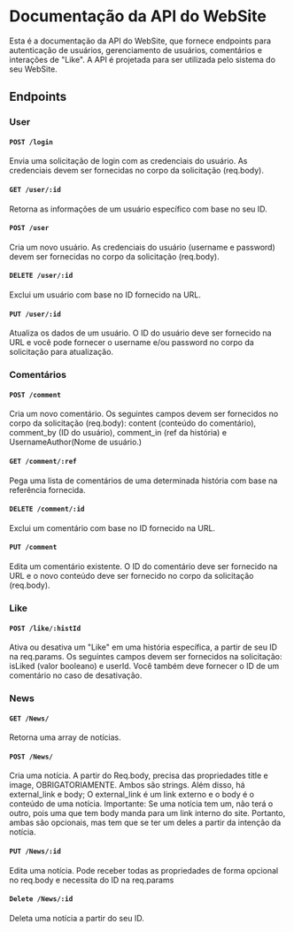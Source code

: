 # Documentação da API do WebSite

Esta é a documentação da API do WebSite, que fornece endpoints para autenticação de usuários, gerenciamento de usuários, comentários e interações de "Like". A API é projetada para ser utilizada pelo sistema do seu WebSite.

## Endpoints

### User

#### `POST /login`

Envia uma solicitação de login com as credenciais do usuário. As credenciais devem ser fornecidas no corpo da solicitação (req.body).

#### `GET /user/:id`

Retorna as informações de um usuário específico com base no seu ID.

#### `POST /user`

Cria um novo usuário. As credenciais do usuário (username e password) devem ser fornecidas no corpo da solicitação (req.body).

#### `DELETE /user/:id`

Exclui um usuário com base no ID fornecido na URL.

#### `PUT /user/:id`

Atualiza os dados de um usuário. O ID do usuário deve ser fornecido na URL e você pode fornecer o username e/ou password no corpo da solicitação para atualização.

### Comentários

#### `POST /comment`

Cria um novo comentário. Os seguintes campos devem ser fornecidos no corpo da solicitação (req.body): content (conteúdo do comentário), comment_by (ID do usuário), comment_in (ref da história) e UsernameAuthor(Nome de usuário.)

#### `GET /comment/:ref`

Pega uma lista de comentários de uma determinada história com base na referência fornecida.

#### `DELETE /comment/:id`

Exclui um comentário com base no ID fornecido na URL.

#### `PUT /comment`

Edita um comentário existente. O ID do comentário deve ser fornecido na URL e o novo conteúdo deve ser fornecido no corpo da solicitação (req.body).

### Like

#### `POST /like/:histId`
Ativa ou desativa um "Like" em uma história específica, a partir de seu ID na req.params. Os seguintes campos devem ser fornecidos na solicitação: isLiked (valor booleano) e userId. Você também deve fornecer o ID de um comentário no caso de desativação.

### News


#### `GET /News/`
Retorna uma array de notícias. 
#### `POST /News/`
Cria uma notícia. A partir do Req.body, precisa das propriedades title e image, OBRIGATORIAMENTE. Ambos são strings. Além disso, há external_link e body; O external_link é um link externo e o body é o conteúdo de uma notícia. Importante: Se uma notícia tem um, não terá o outro, pois uma que tem body manda para um link interno do site. Portanto, ambas são opcionais, mas tem que se ter um deles a partir da intenção da notícia.
#### `PUT /News/:id`
Edita uma notícia. Pode receber todas as propriedades de forma opcional no req.body e necessita do ID na req.params
#### `Delete /News/:id`
Deleta uma notícia a partir do seu ID.